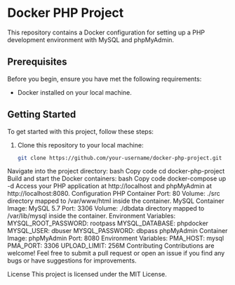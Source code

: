 # Docker PHP Project

This repository contains a Docker configuration for setting up a PHP development environment with MySQL and phpMyAdmin.

## Prerequisites

Before you begin, ensure you have met the following requirements:

- Docker installed on your local machine.

## Getting Started

To get started with this project, follow these steps:

1. Clone this repository to your local machine:

   ```bash
   git clone https://github.com/your-username/docker-php-project.git
Navigate into the project directory:
bash
Copy code
cd docker-php-project
Build and start the Docker containers:
bash
Copy code
docker-compose up -d
Access your PHP application at http://localhost and phpMyAdmin at http://localhost:8080.
Configuration
PHP Container
Port: 80
Volume: ./src directory mapped to /var/www/html inside the container.
MySQL Container
Image: MySQL 5.7
Port: 3306
Volume: ./dbdata directory mapped to /var/lib/mysql inside the container.
Environment Variables:
MYSQL_ROOT_PASSWORD: rootpass
MYSQL_DATABASE: phpdocker
MYSQL_USER: dbuser
MYSQL_PASSWORD: dbpass
phpMyAdmin Container
Image: phpMyAdmin
Port: 8080
Environment Variables:
PMA_HOST: mysql
PMA_PORT: 3306
UPLOAD_LIMIT: 256M
Contributing
Contributions are welcome! Feel free to submit a pull request or open an issue if you find any bugs or have suggestions for improvements.

License
This project is licensed under the MIT License.

